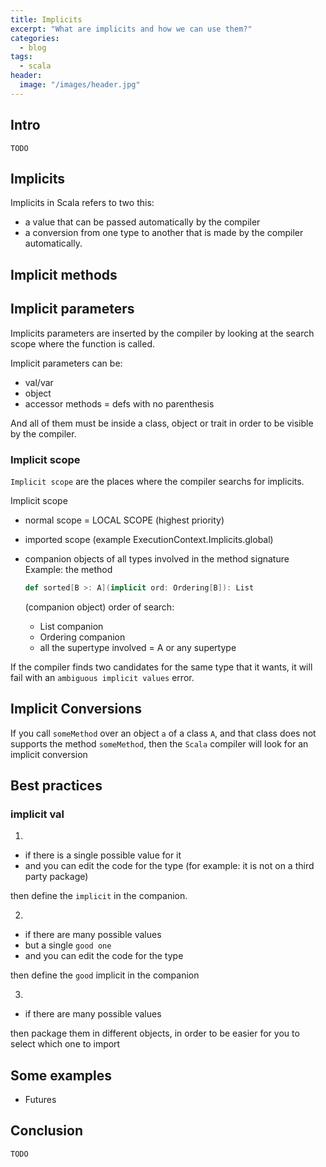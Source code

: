 ```yaml
---
title: Implicits
excerpt: "What are implicits and how we can use them?"
categories:
  - blog
tags:
  - scala
header:
  image: "/images/header.jpg"
---
```


## Intro

`TODO`

## Implicits

Implicits in Scala refers to two this:

* a value that can be passed automatically by the compiler
* a conversion from one type to another that is made by the compiler automatically.

## Implicit methods

## Implicit parameters

Implicits parameters are inserted by the compiler by looking at the search scope where the function is called.

Implicit parameters can be:

- val/var
- object
- accessor methods = defs with no parenthesis

And all of them must be inside a class, object or trait in order to be visible by the compiler.


### Implicit scope

`Implicit scope` are the places where the compiler searchs for implicits.

Implicit scope
- normal scope = LOCAL SCOPE      (highest priority)
- imported scope      (example ExecutionContext.Implicits.global)
- companion objects of all types involved in the method signature
    Example: the method

    ``` scala
    def sorted[B >: A](implicit ord: Ordering[B]): List
    ```

    (companion object) order of search:
    - List companion
    - Ordering companion
    - all the supertype involved = A or any supertype

If the compiler finds two candidates for the same type that it wants, it will fail with an `ambiguous implicit values` error.

## Implicit Conversions

If you call `someMethod` over an object `a` of a class `A`, and that class does not supports the method `someMethod`, then the `Scala` compiler will look for an implicit conversion

## Best practices

### implicit val

1)

* if there is a single possible value for it
* and you can edit the code for the type (for example: it is not on a third party package)

then define the `implicit` in the companion.

2)

* if there are many possible values
* but a single `good one`
* and you can edit the code for the type

then define the `good` implicit in the companion

3) 

* if there are many possible values

then package them in different objects, in order to be easier for you to select which one to import

## Some examples

* Futures

## Conclusion

`TODO`